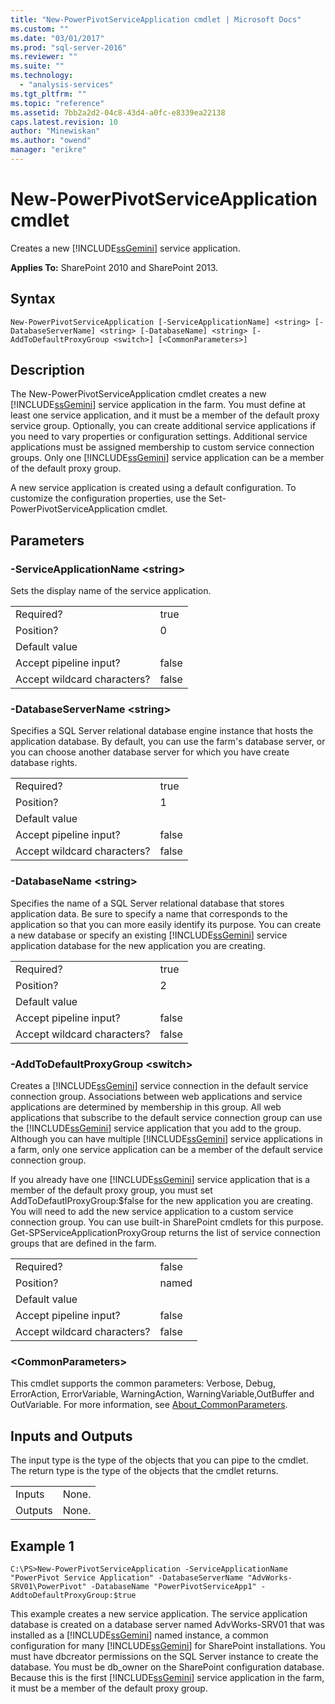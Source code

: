 ```yaml
---
title: "New-PowerPivotServiceApplication cmdlet | Microsoft Docs"
ms.custom: ""
ms.date: "03/01/2017"
ms.prod: "sql-server-2016"
ms.reviewer: ""
ms.suite: ""
ms.technology: 
  - "analysis-services"
ms.tgt_pltfrm: ""
ms.topic: "reference"
ms.assetid: 7bb2a2d2-04c8-43d4-a0fc-e8339ea22138
caps.latest.revision: 10
author: "Minewiskan"
ms.author: "owend"
manager: "erikre"
---
```

# New-PowerPivotServiceApplication cmdlet
  Creates a new [!INCLUDE[ssGemini](../../includes/ssgemini-md.md)] service application.  
  
 **Applies To:** SharePoint 2010 and SharePoint 2013.  
  
## Syntax  
  
```  
New-PowerPivotServiceApplication [-ServiceApplicationName] <string> [-DatabaseServerName] <string> [-DatabaseName] <string> [-AddToDefaultProxyGroup <switch>] [<CommonParameters>]  
```  
  
## Description  
 The New-PowerPivotServiceApplication cmdlet creates a new [!INCLUDE[ssGemini](../../includes/ssgemini-md.md)] service application in the farm. You must define at least one service application, and it must be a member of the default proxy service group. Optionally, you can create additional service applications if you need to vary properties or configuration settings. Additional service applications must be assigned membership to custom service connection groups. Only one [!INCLUDE[ssGemini](../../includes/ssgemini-md.md)] service application can be a member of the default proxy group.  
  
 A new service application is created using a default configuration. To customize the configuration properties, use the Set-PowerPivotServiceApplication cmdlet.  
  
## Parameters  
  
### -ServiceApplicationName \<string>  
 Sets the display name of the service application.  
  
|||  
|-|-|  
|Required?|true|  
|Position?|0|  
|Default value||  
|Accept pipeline input?|false|  
|Accept wildcard characters?|false|  
  
### -DatabaseServerName \<string>  
 Specifies a SQL Server relational database engine instance that hosts the application database. By default, you can use the farm's database server, or you can choose another database server for which you have create database rights.  
  
|||  
|-|-|  
|Required?|true|  
|Position?|1|  
|Default value||  
|Accept pipeline input?|false|  
|Accept wildcard characters?|false|  
  
### -DatabaseName \<string>  
 Specifies the name of a SQL Server relational database that stores application data. Be sure to specify a name that corresponds to the application so that you can more easily identify its purpose. You can create a new database or specify an existing [!INCLUDE[ssGemini](../../includes/ssgemini-md.md)] service application database for the new application you are creating.  
  
|||  
|-|-|  
|Required?|true|  
|Position?|2|  
|Default value||  
|Accept pipeline input?|false|  
|Accept wildcard characters?|false|  
  
### -AddToDefaultProxyGroup \<switch>  
 Creates a [!INCLUDE[ssGemini](../../includes/ssgemini-md.md)] service connection in the default service connection group. Associations between web applications and service applications are determined by membership in this group. All web applications that subscribe to the default service connection group can use the [!INCLUDE[ssGemini](../../includes/ssgemini-md.md)] service application that you add to the group. Although you can have multiple [!INCLUDE[ssGemini](../../includes/ssgemini-md.md)] service applications in a farm, only one service application can be a member of the default service connection group.  
  
 If you already have one [!INCLUDE[ssGemini](../../includes/ssgemini-md.md)] service application that is a member of the default proxy group, you must set AddToDefautlProxyGroup:$false for the new application you are creating. You will need to add the new service application to a custom service connection group.  You can use built-in SharePoint cmdlets for this purpose.  Get-SPServiceApplicationProxyGroup returns the list of service connection groups that are defined in the farm.  
  
|||  
|-|-|  
|Required?|false|  
|Position?|named|  
|Default value||  
|Accept pipeline input?|false|  
|Accept wildcard characters?|false|  
  
### \<CommonParameters>  
 This cmdlet supports the common parameters: Verbose, Debug, ErrorAction, ErrorVariable, WarningAction, WarningVariable,OutBuffer and OutVariable. For more information, see [About_CommonParameters](http://go.microsoft.com/fwlink/?linkID=227825).  
  
## Inputs and Outputs  
 The input type is the type of the objects that you can pipe to the cmdlet. The return type is the type of the objects that the cmdlet returns.  
  
|||  
|-|-|  
|Inputs|None.|  
|Outputs|None.|  
  
## Example 1  
  
```  
C:\PS>New-PowerPivotServiceApplication -ServiceApplicationName "PowerPivot Service Application" -DatabaseServerName "AdvWorks-SRV01\PowerPivot" -DatabaseName "PowerPivotServiceApp1" -AddtoDefaultProxyGroup:$true  
```  
  
 This example creates a new service application. The service application database is created on a database server named AdvWorks-SRV01 that was installed as a [!INCLUDE[ssGemini](../../includes/ssgemini-md.md)] named instance, a common configuration for many [!INCLUDE[ssGemini](../../includes/ssgemini-md.md)] for SharePoint installations. You must have dbcreator permissions on the SQL Server instance to create the database. You must be db_owner on the SharePoint configuration database. Because this is the first [!INCLUDE[ssGemini](../../includes/ssgemini-md.md)] service application in the farm, it must be a member of the default proxy group.  
  
  